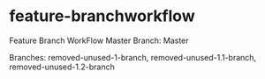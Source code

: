# feature-branchworkflow
Feature Branch WorkFlow Master Branch: Master

Branches: removed-unused-1-branch, removed-unused-1.1-branch, removed-unused-1.2-branch
